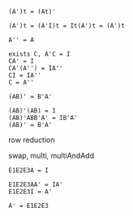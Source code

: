 `(A')t = (At)'`

```
(A')t = (A'I)t = It(A')t = (A')t
```

`A'' = A`

```
exists C, A'C = I
CA' = I
CA'(A'') = IA''
CI = IA''
C = A''
```

`(AB)' = B'A'`

```
(AB)'(AB) = I
(AB)'ABB'A' = IB'A'
(AB)' = B'A'
```

row reduction

swap, multi, multiAndAdd

```
E1E2E3A = I

E1E2E3AA' = IA'
E1E2E3I = A'

A' = E1E2E3
```